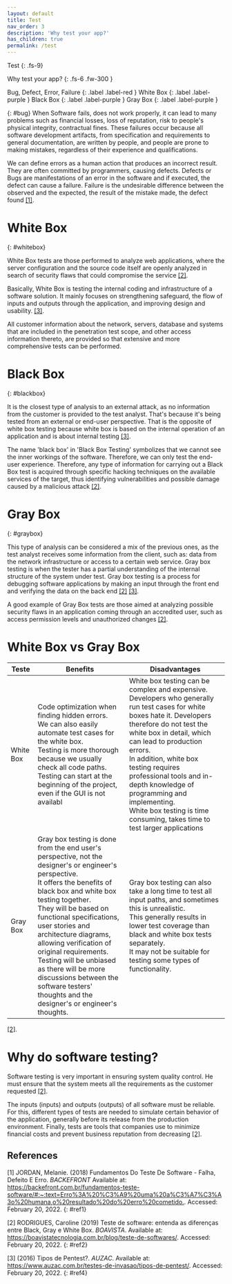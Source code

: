 ```yaml
---
layout: default
title: Test 
nav_order: 3
description: 'Why test your app?'
has_children: true
permalink: /test 
---
```


Test
{: .fs-9}

Why test your app?
{: .fs-6 .fw-300  }

Bug, Defect, Error, Failure {: .label .label-red } White Box {: .label .label-purple } Black Box {: .label .label-purple } Gray Box {: .label .label-purple }

{: #bug}
When Software fails, does not work properly, it can lead to many problems such as financial losses, loss of reputation, risk to people's physical integrity, contractual fines. These failures occur because all software development artifacts, from specification and requirements to general documentation, are written by people, and people are prone to making mistakes, regardless of their experience and qualifications.

We can define errors as a human action that produces an incorrect result. They are often committed by programmers, causing defects. Defects or Bugs are manifestations of an error in the software and if executed, the defect can cause a failure. Failure is the undesirable difference between the observed and the expected, the result of the mistake made, the defect found [[1]](#ref1).  

# White Box 
{: #whitebox}

White Box tests are those performed to analyze web applications, where the server configuration and the source code itself are openly analyzed in search of security flaws that could compromise the service [[2]](#ref2). 

Basically, White Box is testing the internal coding and infrastructure of a software solution. It mainly focuses on strengthening safeguard, the flow of inputs and outputs through the application, and improving design and usability. [[3]](#ref3). 

All customer information about the network, servers, database and systems that are included in the penetration test scope, and other access information thereto, are provided so that extensive and more comprehensive tests can be performed.

# Black Box
{: #blackbox}

It is the closest type of analysis to an external attack, as no information from the customer is provided to the test analyst. That's because it's being tested from an external or end-user perspective. That is the opposite of white box testing because white box is based on the internal operation of an application and is about internal testing [[3]](#ref3). 

The name 'black box' in 'Black Box Testing' symbolizes that we cannot see the inner workings of the software. Therefore, we can only test the end-user experience. Therefore, any type of information for carrying out a Black Box test is acquired through specific hacking techniques on the available services of the target, thus identifying vulnerabilities and possible damage caused by a malicious attack [[2]](#ref2).

# Gray Box
{: #graybox}

This type of analysis can be considered a mix of the previous ones, as the test analyst receives some information from the client, such as: data from the network infrastructure or access to a certain web service. Gray box testing is when the tester has a partial understanding of the internal structure of the system under test. Gray box testing is a process for debugging software applications by making an input through the front end and verifying the data on the back end [[2]](#ref2) [[3]](#ref3).

A good example of Gray Box tests are those aimed at analyzing possible security flaws in an application coming through an accredited user, such as access permission levels and unauthorized changes [[2]](#ref2).

# White Box vs Gray Box

| Teste     | Benefits | Disadvantages |
| --------- | ---------- | ------------ |
| White Box | Code optimization when finding hidden errors.<br>We can also easily automate test cases for the white box.<br>Testing is more thorough because we usually check all code paths.<br> Testing can start at the beginning of the project, even if the GUI is not availabl | White box testing can be complex and expensive.<br>Developers who generally run test cases for white boxes hate it. Developers therefore do not test the white box in detail, which can lead to production errors.<br>In addition, white box testing requires professional tools and in-depth knowledge of programming and implementing.<br>White box testing is time consuming, takes time to test larger applications |
| Gray Box | Gray box testing is done from the end user's perspective, not the designer's or engineer's perspective.<br>It offers the benefits of black box and white box testing together.<br>They will be based on functional specifications, user stories and architecture diagrams, allowing verification of original requirements.<br>Testing will be unbiased as there will be more discussions between the software testers' thoughts and the designer's or engineer's thoughts. | Gray box testing can also take a long time to test all input paths, and sometimes this is unrealistic.<br>This generally results in lower test coverage than black and white box tests separately.<br>It may not be suitable for testing some types of functionality. |

[[2]](#ref2).

# Why do software testing?

Software testing is very important in ensuring system quality control. He must ensure that the system meets all the requirements as the customer requested [[2]](#ref2).

The inputs (inputs) and outputs (outputs) of all software must be reliable. For this, different types of tests are needed to simulate certain behavior of the application, generally before its release from the production environment. Finally, tests are tools that companies use to minimize financial costs and prevent business reputation from decreasing [[2]](#ref2).

## References

[1] JORDAN, Melanie. (2018) Fundamentos Do Teste De Software - Falha, Defeito E Erro. *BACKEFRONT*  Available at: <https://backefront.com.br/fundamentos-teste-software/#:~:text=Erro%3A%20%C3%A9%20uma%20a%C3%A7%C3%A3o%20humana,o%20resultado%20do%20erro%20cometido.>. Accessed: February 20, 2022.
{: #ref1}

[2] RODRIGUES, Caroline (2019) Teste de software: entenda as diferenças entre Black, Gray e White Box. *BOAVISTA*. Available at: <https://boavistatecnologia.com.br/blog/teste-de-softwares/>. Accessed: February 20, 2022.
{: #ref2}

[3] (2016) Tipos de Pentest?. *AUZAC*. Available at: <https://www.auzac.com.br/testes-de-invasao/tipos-de-pentest/>. Accessed: February 20, 2022.
{: #ref4}